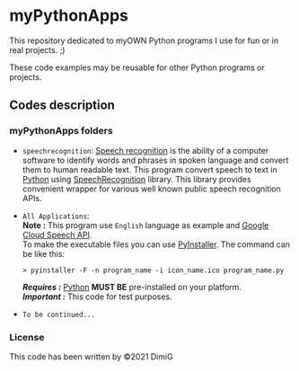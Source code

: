 myPythonApps
============
This repository dedicated to myOWN Python programs I use for fun or in real projects. ;)  

These code examples may be reusable for other Python programs or projects.  

Codes description
-----------------

### myPythonApps folders

* `speechrecognition`: [Speech recognition][speechrecognition] is the ability of a computer software to identify words and phrases in spoken language and convert them to human readable text. This program convert speech to text in [Python][python] using [SpeechRecognition][speechrecognition] library. This library provides convenient wrapper for various well known public speech recognition APIs.  

* `All Applications`:  
   **Note :** This program use `English` language as example and [Google Cloud Speech API][sptotxt].  
   To make the executable files you can use [PyInstaller][pyinstaller]. The command can be like this:  
   ```
   > pyinstaller -F -n program_name -i icon_name.ico program_name.py
   ```
   ***Requires :*** [Python][python] **MUST BE** pre-installed on your platform.  
   ***Important :*** This code for test purposes.  

* `To be continued...`  

### License

This code has been written by ©2021 DimiG  

[python]:https://www.python.org
[speechrecognition]:https://pypi.org/project/SpeechRecognition
[sptotxt]:https://cloud.google.com/speech-to-text/docs/basics
[pyinstaller]:https://pypi.org/project/pyinstaller
